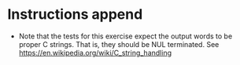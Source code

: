 # Instructions append

- Note that the tests for this exercise expect the output words to be proper C strings. That is, they should be NUL terminated. See <https://en.wikipedia.org/wiki/C_string_handling>
